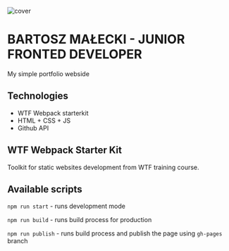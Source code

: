 ![cover](https://bartosz-malecki.github.io/og-portfolio.png)

# BARTOSZ MAŁECKI - JUNIOR FRONTED DEVELOPER 

My simple portfolio webside

## Technologies

- WTF Webpack starterkit
- HTML + CSS + JS
- Github API

## WTF Webpack Starter Kit

Toolkit for static websites development from WTF training course.

## Available scripts

`npm run start` - runs development mode

`npm run build` - runs build process for production

`npm run publish` - runs build process and publish the page using `gh-pages` branch

